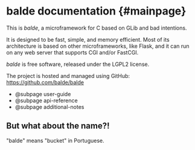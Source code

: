 balde documentation {#mainpage}
===================

This is *balde*, a microframework for C based on GLib and bad intentions.

It is designed to be fast, simple, and memory efficient. Most of its architecture is based on other microframeworks, like Flask, and it can run on any web server that supports CGI and/or FastCGI.

*balde* is free software, released under the LGPL2 license.

The project is hosted and managed using GitHub: https://github.com/balde/balde

- @subpage user-guide
- @subpage api-reference
- @subpage additional-notes


But what about the name?!
-------------------------

"balde" means "bucket" in Portuguese.
